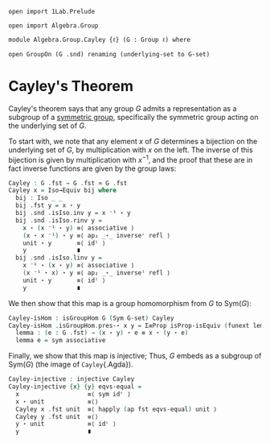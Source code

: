 ```
open import 1Lab.Prelude

open import Algebra.Group

module Algebra.Group.Cayley {ℓ} (G : Group ℓ) where

open GroupOn (G .snd) renaming (underlying-set to G-set)
```

# Cayley's Theorem

Cayley's theorem says that any group $G$ admits a representation as a
subgroup of a [symmetric group], specifically the symmetric group acting
on the underlying set of $G$.

[symmetric group]: Algebra.Group.html#symmetric-groups

To start with, we note that any element $x$ of $G$ determines a
bijection on the underlying set of $G$, by multiplication with $x$ on
the left. The inverse of this bijection is given by multiplication with
$x^{-1}$, and the proof that these are in fact inverse functions are
given by the group laws:

```agda
Cayley : G .fst → G .fst ≃ G .fst
Cayley x = Iso→Equiv bij where
  bij : Iso _ _
  bij .fst y = x ⋆ y
  bij .snd .isIso.inv y = x ⁻¹ ⋆ y
  bij .snd .isIso.rinv y =
    x ⋆ (x ⁻¹ ⋆ y) ≡⟨ associative ⟩
    (x ⋆ x ⁻¹) ⋆ y ≡⟨ ap₂ _⋆_ inverseʳ refl ⟩
    unit ⋆ y       ≡⟨ idˡ ⟩
    y              ∎
  bij .snd .isIso.linv y =
    x ⁻¹ ⋆ (x ⋆ y) ≡⟨ associative ⟩
    (x ⁻¹ ⋆ x) ⋆ y ≡⟨ ap₂ _⋆_ inverseˡ refl ⟩
    unit ⋆ y       ≡⟨ idˡ ⟩
    y              ∎
```

We then show that this map is a group homomorphism from $G$ to
$\mathrm{Sym}(G)$:

```agda
Cayley-isHom : isGroupHom G (Sym G-set) Cayley
Cayley-isHom .isGroupHom.pres-⋆ x y = Σ≡Prop isProp-isEquiv (funext lemma) where
  lemma : (e : G .fst) → (x ⋆ y) ⋆ e ≡ x ⋆ (y ⋆ e)
  lemma e = sym associative
```

Finally, we show that this map is injective; Thus, $G$ embeds as a
subgroup of $\mathrm{Sym}(G)$ (the image of `Cayley`{.Agda}).

```agda
Cayley-injective : injective Cayley
Cayley-injective {x} {y} eqvs-equal =
  x                   ≡⟨ sym idʳ ⟩
  x ⋆ unit            ≡⟨⟩ 
  Cayley x .fst unit  ≡⟨ happly (ap fst eqvs-equal) unit ⟩
  Cayley y .fst unit  ≡⟨⟩
  y ⋆ unit            ≡⟨ idʳ ⟩
  y                   ∎
```
